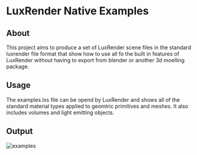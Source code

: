 # LuxRender Native Examples

## About

This project aims to produce a set of LuxRender scene files in the standard luxrender file format that show how to use all fo the built in features of LuxRender without having to export from blender or another 3d moelling package.

## Usage

The examples.lxs file can be opend by LuxRender and shows all of the standard material types applied to geomtric primitives and meshes.  It also includes volumes and light emitting objects.

## Output

![examples](/examples.png "Example Output")